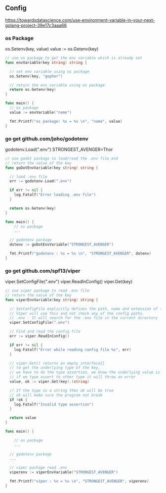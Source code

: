 ## Config

https://towardsdatascience.com/use-environment-variable-in-your-next-golang-project-39e17c3aaa66

### os Package
os.Setenv(key, value)
value := os.Getenv(key)

```go
// use os package to get the env variable which is already set
func envVariable(key string) string {

  // set env variable using os package
  os.Setenv(key, "gopher")

  // return the env variable using os package
  return os.Getenv(key)
}

func main() {
  // os package
  value := envVariable("name")

  fmt.Printf("os package: %s = %s \n", "name", value)
}
```

### go get github.com/joho/godotenv
godotenv.Load(".env")
STRONGEST_AVENGER=Thor

```go
// use godot package to load/read the .env file and
// return the value of the key
func goDotEnvVariable(key string) string {

  // load .env file
  err := godotenv.Load(".env")

  if err != nil {
    log.Fatalf("Error loading .env file")
  }

  return os.Getenv(key)
}

func main() {
    // os package
    ... 

  // godotenv package
  dotenv := goDotEnvVariable("STRONGEST_AVENGER")

  fmt.Printf("godotenv : %s = %s \n", "STRONGEST_AVENGER", dotenv)
}
```

### go get github.com/spf13/viper

viper.SetConfigFile(".env")
viper.ReadInConfig()
viper.Get(key)


```go
// use viper package to read .env file
// return the value of the key
func viperEnvVariable(key string) string {

  // SetConfigFile explicitly defines the path, name and extension of the config file.
  // Viper will use this and not check any of the config paths.
  // .env - It will search for the .env file in the current directory
  viper.SetConfigFile(".env")

  // Find and read the config file
  err := viper.ReadInConfig()

  if err != nil {
    log.Fatalf("Error while reading config file %s", err)
  }

  // viper.Get() returns an empty interface{}
  // to get the underlying type of the key,
  // we have to do the type assertion, we know the underlying value is string
  // if we type assert to other type it will throw an error
  value, ok := viper.Get(key).(string)

  // If the type is a string then ok will be true
  // ok will make sure the program not break
  if !ok {
    log.Fatalf("Invalid type assertion")
  }

  return value
}

func main() {

    // os package  
    ...
  
  // godotenv package
  ...

  // viper package read .env
  viperenv := viperEnvVariable("STRONGEST_AVENGER")

  fmt.Printf("viper : %s = %s \n", "STRONGEST_AVENGER", viperenv)
}
```